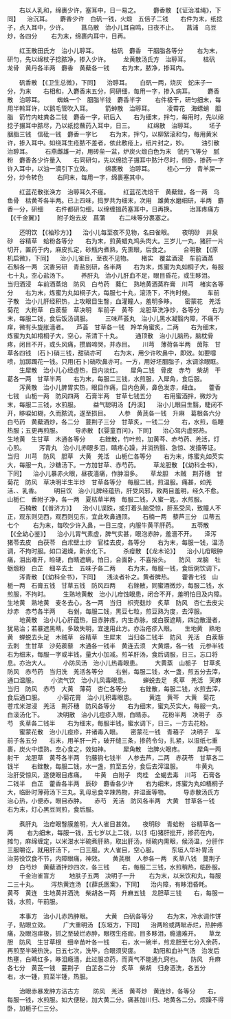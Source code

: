 <!-- { "loadSidebar": true } -->
　　右以人乳和，绵裹少许，塞耳中，日一易之。
　　麝香散 【《证治准绳》，下同】 　治沉耳。　　麝香少许　白矾一钱，火煅　五倍子二钱　　右件为末，纸捻子，点入耳中，少许。
　　菖乌散　治小儿耳自鸣，日夜不止。　　菖浦　乌豆炒，各四分
　　右为末，绵裹内耳中，日再。

　　红玉散田氏方　治小儿聤耳。
　　枯矾　麝香　干胭脂各等分
　　右为末，研匀，先以绵杖子捻脓净，掺入少许。
　　龙黄散汤氏方　治聤耳。
　　枯矾　龙骨　黄丹各半两　麝香　黄蘗各一钱　　右为末，脓净，掺耳内。

　　矾香散 【《卫生总微》，下同】 　治聤耳。　　白矾一两，烧灰　蛇床子一分，为末　　右相和，入麝香末五分，同研细，每用一字，掺入病耳。
　　麝香散　治聤耳。
　　蜘蛛一个　胭脂半钱　麝香半字
　　右件极干，研匀细末，每用半斡耳许，以鹅毛管吹入耳。
　　箭蚛散　治聤耳。
　　凌霄花　海螵蛸　胭脂　箭竹内蛀粪各二钱　麝香一字，研后入　　右为细末，拌匀，每用时，先以绵捻子搌耳中脓尽，乃以纸捻蘸药入耳中，日三。
　　红绵散　治聤耳。
　　坯子胭脂三钱　信砒一钱　麝香一字匕　　右为末，拌勺，以柳絮滚和匀，每用黄米许，掺入耳中。如绕耳生疮脓不差者，依此敷疮上，纸片封之，妙。
　　油引散　治聤耳。
　　石燕雌雄一对，用砖垒一盆，炉炭火煅白色为末　虢丹飞等分　腻粉　麝香各少许量入　　右同研匀，先以绵捻子搌耳中脓汁尽时，侧卧，掺药一字许入耳中，以油一滴引下立效。
　　绵裹散　治聤耳。
　　桂心一分　青羊屎一分，炒令转色
　　右同末，每用一字，绵裹塞其中。

　　红蓝花散张涣方　治聤耳久不瘥。
　　红蓝花洗焙干　黄蘗銼，各一两　乌鱼骨　枯黄芩各半两。已上四味，捣罗共为细末，次用　雄黄水磨细研，半两　麝香一分，研细　　右件都研匀细，以绵缠搵药塞耳中，日再换。
　　治耳疼痛方 【《千金翼》】
　　附子炮去皮　菖蒲
　　右二味等分裹塞之。

　　还明饮 【《袖珍方》】 　治小儿每至夜不见物，名曰雀眼。　　夜明砂　井泉砂　谷精草　蛤粉各等分　　右为末，煎黄蜡丸鸡头肉大。三岁儿一丸，猪肝一片切开，置药于内，麻皮扎定，砂瓶内煮熟，先熏眼，后食之。
　　合明散 【《原机启微》，下同】 　治小儿雀目，至夜不见物。　　楮实　覆盆酒浸　车前酒蒸　石斛各一两　沉香另研　青盐别研，各半两　　右为末，炼蜜为丸如桐子大，每服七十丸，空心盐汤下。
　　养肝丸　治小儿肝血不足，眼目昏花，或生眵泪。　　当归酒浸　车前酒蒸焙　防风　白芍药　蕤仁　熟地黄酒蒸杵膏　川芎　楮实各等分　　右为末，炼蜜为丸如桐子大，每服七十丸，滚汤下，不拘时候。
　　车前子散　治小儿肝经积热，上攻眼目生瞖，血灌瞳人，羞明多眵。　　密蒙花　羌活　菊花　大粉草　白蒺藜　草决明　车前子　黄芩　龙胆草洗净炒，各等分　　右为末，每服二钱，食后饭汤调服。
　　三味芦荟丸　治小儿黑水凝翳内障，不痛不痒，微有头旋胀濇者。　　芦荟　甘草各一钱　羚羊角蜜炙，二两　　右为细末，炼蜜为丸如梧桐子大，空心，茶清下十丸。
　　通顶散　治小儿脑热，脑枕骨疼，闭目不开，或头风痛，攒眉啼哭，并赤目。　　川芎　薄荷各半两　茵陈　甘草各四钱　(石卜)硝三钱，甜硝亦可　　右为末，用少许吹鼻中，即效。如要嚏喷，加踯躅花一钱。只用(石卜)硝吹鼻亦可。一方，用好坯胭脂子，水调涂眼眶。
　　生犀散　治小儿心经虚热，目内淡红。　　犀角二钱　骨皮　赤芍　柴胡　干葛各一两　甘草半两　　右为末，每服二三钱，水煎服，入犀角，食后服。
　　泻黄散　治小儿脾胃实热，眼目作痛，目内色黄，鼻色发赤，衄血。　　藿香七钱　山栀一两　防风四两　石膏半两　甘草七钱五分　　右用蜜酒拌，微炒为末，每服二三钱，水煎服。
　　益气聪明汤 【丹溪】 　治小儿眼目生翳，睫闭不开，眵唳如糊，久而脓流，遂至损目。　　人参　黄芪各一钱　升麻　葛根各六分　白芍药　黄蘗酒炒，各二分　蔓荆子三分　甘草炙，一钱二分　　右，水煎，临睡热服；五更再煎服。
　　导赤散 【《婴童百问》，下同】 　治心驾内虚邪热。　　生地黄　生甘草　木通各等分
　　右銼散，竹叶煎，加黄芩、赤芍药、羌活，灯心煎。
　　泻青丸　治小儿赤眼多泪，睛疼心躁，并消热翳、急惊、发搐等证。　　当归　川芎　防风　胆草　大黄　羌活　山栀仁各等分　　右为末，炼蜜丸如芡实大，每服一丸，沙糖汤下。一方加甘草、赤芍药。
　　草龙胆散 【《幼科全书》，下同】 　治小儿暴赤火眼，昼夜濇痛，作肿泪多。　　草龙胆　木贼　荆芥穗　甘菊花　防风　草决明半生半炒　甘草各等分　每服二钱，煎温服。痛甚，如羌活、、乳香。
　　明目饮　治小儿脾经蕴热，肝受风邪，致两目羞明，经久不愈。　　山栀仁　香附子净，各一两　夏枯草半两　每服二钱，入蜜一匙，水煎服。
　　石楠散 【《普济方》】 　治小儿误跌，或打着头脑受惊，肝系受风，致瞳人不正，观东则见西，观西则见东，宜此吹鼻通顶。　　石楠一两　藜芦三分　瓜蒂五七个
　　右为末，每吹少许入鼻，一日三度，内服牛黄平肝药。
　　五苓散 【《全幼心鉴》】 　治小儿胃气素虚，脾气实甚，眼泡赤肿，羞濇不开。　　泽泻　猪苓去皮　白茯苓　白朮壁土炒　官桂去皮，各等分　　右为末，每服一钱，温汤调，不拘时服。如口渴燥，新水化下。
　　杀疳散 【《龙木论》】 　治小儿疳眼肿痛，泪出难开，睑硬，白睛遮瞒，怕日，合面卧，不喜抬头。　　防风　龙脑　牡蛎煅粉　白芷　细辛去土　五味子各二两　　右为末，每服一钱，食后粥饮调下。
　　泻青散 【《幼科全书》，下同】 　浅淡者补之。黄者脾热。　　藿香七钱　山栀一两　石膏五钱　甘草五钱　防风四两　　右銼散，同蜜酒微炒，每服二钱，水煎服，不拘时。
　　生熟地黄散　治小儿疳蚀眼患，闭合不开，羞明怕日及内障。　　生地黄　熟地黄　麦冬去心，各一两　当归　枳壳麸炒　炙草　防风　杏仁去皮尖炒赤　赤芍各半两　　右剉，每服二钱，黑豆七粒，煎豆熟为度，去滓服。
　　地黄散　治小儿心肝蕴热，目赤肿疼，内生赤脉，或白膜遮睛，四边散漫者，犹易治；若暴遮黑睛，多致失明，宜速用此方。亦治疮疹入眼。　　生地黄　熟地黄　蝉蜕去头足　木贼草　谷精草　生犀末　当归各二钱半　防风　羌活　白蒺藜去刺　生甘草　沙苑蒺藜　木通各一钱半　黄连去须　大黄煨，各一钱　元参半钱　　右为细末，每服一字或半钱，量大小加减。煎羊肝汤，食后调服，日三。忘口将息。亦治大人。
　　小防风汤　治小儿热毒眼患。
　　大黄蒸　山栀子　甘草炙　防风　赤芍药　当归洗　羌活各等分　　右剉，每服二钱，水一盏，煎五分去滓，通口温服。
　　小流气饮　治小儿风毒眼患。
　　蝉蜕去足　炙草　羌活　天麻　当归　防风　赤芍　大黄　薄荷　杏仁各等分　　右銼散，每服二钱，水煎去滓，食后通口服。
　　小菊花膏　治小儿积毒眼患。
　　黄连　黄芩　大黄　菊花　苍朮米泔浸　羌活　荆芥穗　防风各等分　　右为细末，蜜丸芡实大，每服一丸，白滚汤化下。
　　决明散　治小儿痘疹入眼，白睛赤。　　花粉半两　决明子　赤芍　炙草各二钱半　　右为细末，每服半钱，蜜水调下，日三。一方去花粉。
　　蜜蒙花散　治小儿痘疹，并诸毒入眼。　　密蒙花一钱　青葙子　决明子　车前子各五分　　右末，用羊肝一片，破开缝三条，掺药令匀，扎紧，以湿纸七重裹，炭火中煨熟，空心食之，效如神。
　　犀角散　治脾火眼疼。
　　犀角一两　射干　龙胆草　黄芩各半两　钓藤钩七钱半　人参去芦，二两　赤茯苓　甘草各二钱半　　右銼散，每服二钱，水一盏，煎至五分，食后去滓温服。
　　牛黄丸　治肝受惊风，遂使眼目疼痛。　　牛黄　白附子　肉桂　全蝎去毒　川芎　石膏各二钱半　白芷　藿香各半两　辰砂　麝香各少许　　右为细末，炼蜜为丸如梧桐子大，临卧时薄荷汤下三丸。乳母忌食辛辣热物，并湿面等物。
　　导赤散汤氏方　治心热，小便赤，眼目赤肿。　　赤芍　羌活　防风各半两　大黄　甘草各一钱　　右为末，灯心黑豆同煎，食后服。

　　煮肝丸　治疳眼瞖膜羞明，大人雀目甚效。　　夜明砂　青蛤粉　谷精草各一两
　　右为细末，每服一钱，五七岁以上二钱，以(犭屯)猪肝批开，掺药在内，摊匀，麻绵缠定，以米泔水半碗煮肝熟，取出肝汤，倾碗内熏眼，候汤温，分肝作三服嚼讫，就用肝汤下，一日三服。大人雀目，空心服。
　　东垣人华补胃汤　治劳役饮食不节，内障眼痛，神效。　　黄芪根　人参各一两　炙草八钱　蔓荆子炒　白芍炒　黄蘗酒拌炒四次，各三钱　　右，每服二三钱，水煎稍热，临卧服。
　　千金治雀盲方
　　地肤子五两　决明子一升
　　右为末，以米饮和丸，每服二三十丸。
　　泻热黄连汤 【《薛氏医案》，下同】 　治内障，有眵泪昏眊。　　黄芩　黄连　生地黄并酒洗　柴胡各一两　升麻五钱　龙胆草三钱　　右，每服一钱，水煎，午前服。

　　本事方　治小儿赤热肿眼。
　　大黄　白矾各等分
　　右为末，冷水调作饼子，贴眼立效。
　　广大重明汤 【东垣方，下同】 　治两睑或两眦赤烂，热肿疼痛，及眼泡痒极，抓之至破烂赤肿，眼楞生疮痂，目多眵泪，瘾濇难开。　　草龙胆　防风　生甘草根　细辛苗叶各一钱　　右，水一碗半，煎龙胆至七分入余药，再煎至半碗热洗，日五七次，洗毕，合眼须臾瘥。
　　助阳和血补气汤　治发后热壅，白睛红多，眵泪瘾濇，此过服凉药，而真气不能通九窍也。　　防风　升麻各七分　黄芪一钱　蔓荆子　白芷各二分　炙草　柴胡　归身酒洗，各五分　　右，水一锺，煎至半锺，热服。

　　治眼赤暴发肿方洁古方
　　防风　羌活　黄芩炒　黄连炒，各等分　　右，每服一钱，水煎服。如大便秘，加大黄二分。痛甚加川归、地黄各二分。烦躁不得卧，加栀子仁三分。
